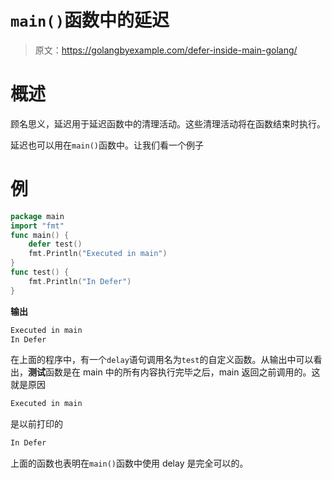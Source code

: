 # `main()`函数中的延迟

> 原文：<https://golangbyexample.com/defer-inside-main-golang/>

# **概述**

顾名思义，延迟用于延迟函数中的清理活动。这些清理活动将在函数结束时执行。

延迟也可以用在`main()`函数中。让我们看一个例子

# **例**

```go
package main
import "fmt"
func main() {
    defer test()
    fmt.Println("Executed in main")
}
func test() {
    fmt.Println("In Defer")
}
```

**输出**

```go
Executed in main
In Defer
```

在上面的程序中，有一个`delay`语句调用名为`test`的自定义函数。从输出中可以看出，**测试**函数是在 main 中的所有内容执行完毕之后，main 返回之前调用的。这就是原因

```go
Executed in main
```

是以前打印的

```go
In Defer
```

上面的函数也表明在`main()`函数中使用 delay 是完全可以的。